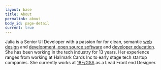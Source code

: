 ```yaml
---
layout: base
title: About
permalink: about
body_id: page-detail
current: true
---
```


<p>
  Julia is a Senior UI Developer with a passion for for clean, semantic <a href="https://dribbble.com/juliaelman/" title="Check out my design chops on Dribbble.com.">web design</a> and <a href="https://github.com/juliaelman" title="View my open source projects on Github.com.">development, open source software</a> and <a href="http://bit.ly/lightweightdjango" title="I helped write a book called 'Lightweight Django' pubished by O'Reilly Media">developer education</a>. She has been working in the tech industry for 13 years. Her experience ranges from working at Hallmark Cards Inc to early stage tech startup companies. She currently works at <a href="https://18f.gsa.gov">18F/GSA</a> as a Lead Front end Designer.
</p>